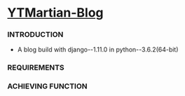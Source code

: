 # [YTMartian-Blog](http://www.dongjiayi.com/)

### INTRODUCTION

- A blog build with django--1.11.0 in python--3.6.2(64-bit)

### REQUIREMENTS


### ACHIEVING FUNCTION
